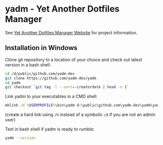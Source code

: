 # yadm - Yet Another Dotfiles Manager

See [Yet Another Dotfiles Manager Website](https://yadm.io/) for project information.

## Installation in Windows

Clone git repository to a location of your choice and check out latest version in a bash shell:

```bash
cd /d/public/github.com/yadm-dev
git clone https://github.com/yadm-dev/yadm 
cd yadm
git checkout `git tag -l --sort=-creatordate | head -n 1`
```

Link yadm to your executables in a CMD shell:

```cmd
mklink /d %USERPROFILE%\bin\yadm d:\public\github.com\yadm-dev\yadm\yadm
```

(create a hard link using `/h` instead of a symbolic `/d` if you are not an admin user)

Test in bash shell if yadm is ready to rumble:

```bash
yadm --version
```
